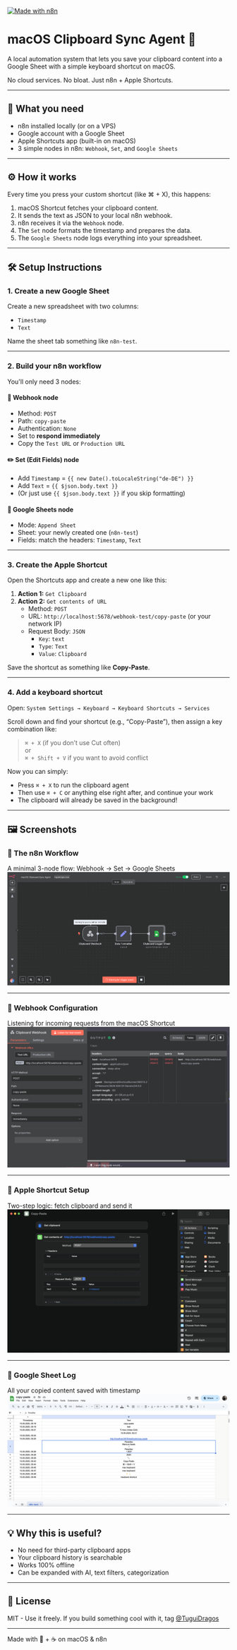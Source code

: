 [![Made with n8n](https://img.shields.io/badge/made%20with-n8n-%23c0253c)]([https://n8n.io](https://n8n.partnerlinks.io/cpqi2mcvtjxx))

# macOS Clipboard Sync Agent 🚀

A local automation system that lets you save your clipboard content into a Google Sheet with a simple keyboard shortcut on macOS.

No cloud services. No bloat. Just n8n + Apple Shortcuts.

---

## 🧩 What you need

- n8n installed locally (or on a VPS)
- Google account with a Google Sheet
- Apple Shortcuts app (built-in on macOS)
- 3 simple nodes in n8n: `Webhook`, `Set`, and `Google Sheets`

---

## ⚙️ How it works

Every time you press your custom shortcut (like ⌘ + X), this happens:

1. macOS Shortcut fetches your clipboard content.
2. It sends the text as JSON to your local n8n webhook.
3. n8n receives it via the `Webhook` node.
4. The `Set` node formats the timestamp and prepares the data.
5. The `Google Sheets` node logs everything into your spreadsheet.

---

## 🛠️ Setup Instructions

### 1. Create a new Google Sheet

Create a new spreadsheet with two columns:
- `Timestamp`
- `Text`

Name the sheet tab something like `n8n-test`.

---

### 2. Build your n8n workflow

You'll only need 3 nodes:

#### 🔗 Webhook node
- Method: `POST`
- Path: `copy-paste`
- Authentication: `None`
- Set to **respond immediately**
- Copy the `Test URL` or `Production URL`

#### ✏️ Set (Edit Fields) node
- Add `Timestamp` = `{{ new Date().toLocaleString("de-DE") }}`
- Add `Text` = `{{ $json.body.text }}`
- (Or just use `{{ $json.body.text }}` if you skip formatting)

#### 🧾 Google Sheets node
- Mode: `Append Sheet`
- Sheet: your newly created one (`n8n-test`)
- Fields: match the headers: `Timestamp`, `Text`

---

### 3. Create the Apple Shortcut

Open the Shortcuts app and create a new one like this:

1. **Action 1:** `Get Clipboard`
2. **Action 2:** `Get contents of URL`
   - Method: `POST`
   - URL: `http://localhost:5678/webhook-test/copy-paste` (or your network IP)
   - Request Body: `JSON`
     - `Key`: `text`
     - `Type`: `Text`
     - `Value`: `Clipboard`

Save the shortcut as something like **Copy-Paste**.

---

### 4. Add a keyboard shortcut

Open:
`System Settings → Keyboard → Keyboard Shortcuts → Services`

Scroll down and find your shortcut (e.g., “Copy-Paste”), then assign a key combination like:

> `⌘ + X` (if you don’t use Cut often)  
> or  
> `⌘ + Shift + V` if you want to avoid conflict

Now you can simply:

- Press `⌘ + X` to run the clipboard agent  
- Then use `⌘ + C` or anything else right after, and continue your work  
- The clipboard will already be saved in the background!

---

## 🖼️ Screenshots

### 🧠 The n8n Workflow
A minimal 3-node flow: Webhook → Set → Google Sheets  
![Workflow](Workflow.png)

---

### 🔗 Webhook Configuration
Listening for incoming requests from the macOS Shortcut  
![Webhook](ClipboardHook.png)

---

### 🔧 Apple Shortcut Setup
Two-step logic: fetch clipboard and send it  
![Shortcuts](ShortrtcutsApple.png)

---

### 📄 Google Sheet Log
All your copied content saved with timestamp  
![Sheet](GoogleSheet.png)

---

## 💡 Why this is useful?

- No need for third-party clipboard apps
- Your clipboard history is searchable
- Works 100% offline
- Can be expanded with AI, text filters, categorization

---

## 🧾 License

MIT - Use it freely. If you build something cool with it, tag [@TuguiDragos](https://tuguidragos.com)

---

Made with 🖤 + ☕️ on macOS & n8n
